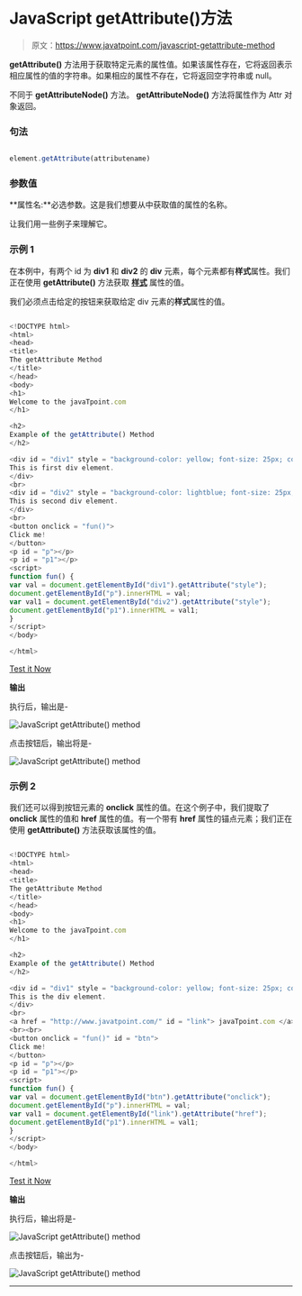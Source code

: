 # JavaScript getAttribute()方法

> 原文：<https://www.javatpoint.com/javascript-getattribute-method>

**getAttribute()** 方法用于获取特定元素的属性值。如果该属性存在，它将返回表示相应属性的值的字符串。如果相应的属性不存在，它将返回空字符串或 null。

不同于 **getAttributeNode()** 方法。 **getAttributeNode()** 方法将属性作为 Attr 对象返回。

### 句法

```js

element.getAttribute(attributename)

```

### 参数值

**属性名:**必选参数。这是我们想要从中获取值的属性的名称。

让我们用一些例子来理解它。

### 示例 1

在本例中，有两个 id 为 **div1** 和 **div2** 的 **div** 元素，每个元素都有**样式**属性。我们正在使用 **getAttribute()** 方法获取 [**样式**](https://www.javatpoint.com/html-style) 属性的值。

我们必须点击给定的按钮来获取给定 div 元素的**样式**属性的值。

```js

<!DOCTYPE html>
<html>
<head>
<title>
The getAttribute Method
</title>
</head>
<body>
<h1>
Welcome to the javaTpoint.com
</h1>

<h2>
Example of the getAttribute() Method
</h2>

<div id = "div1" style = "background-color: yellow; font-size: 25px; color: red; border: 2px solid red;">
This is first div element.
</div>
<br>
<div id = "div2" style = "background-color: lightblue; font-size: 25px; color: blue; border: 2px solid blue;">
This is second div element.
</div>
<br>
<button onclick = "fun()">
Click me!
</button>
<p id = "p"></p>
<p id = "p1"></p>
<script>
function fun() {
var val = document.getElementById("div1").getAttribute("style");
document.getElementById("p").innerHTML = val;
var val1 = document.getElementById("div2").getAttribute("style");
document.getElementById("p1").innerHTML = val1;
}
</script>
</body>

</html>

```

[Test it Now](https://www.javatpoint.com/oprweb/test.jsp?filename=javascript-getattribute-method1)

**输出**

执行后，输出是-

![JavaScript getAttribute() method](img/8a46aa23310a0344fd77646252cf24cd.png)

点击按钮后，输出将是-

![JavaScript getAttribute() method](img/29f1b211f8d483a6f74b80256fa2355d.png)

### 示例 2

我们还可以得到按钮元素的 **onclick** 属性的值。在这个例子中，我们提取了 **onclick** 属性的值和 **href** 属性的值。有一个带有 **href** 属性的锚点元素；我们正在使用 **getAttribute()** 方法获取该属性的值。

```js

<!DOCTYPE html>
<html>
<head>
<title>
The getAttribute Method
</title>
</head>
<body>
<h1>
Welcome to the javaTpoint.com
</h1>

<h2>
Example of the getAttribute() Method
</h2>

<div id = "div1" style = "background-color: yellow; font-size: 25px; color: red; border: 2px solid red;">
This is the div element.
</div>
<br>
<a href = "http://www.javatpoint.com/" id = "link"> javaTpoint.com </a>
<br><br>
<button onclick = "fun()" id = "btn">
Click me!
</button>
<p id = "p"></p>
<p id = "p1"></p>
<script>
function fun() {
var val = document.getElementById("btn").getAttribute("onclick");
document.getElementById("p").innerHTML = val;
var val1 = document.getElementById("link").getAttribute("href");
document.getElementById("p1").innerHTML = val1;
}
</script>
</body>

</html>

```

[Test it Now](https://www.javatpoint.com/oprweb/test.jsp?filename=javascript-getattribute-method2)

**输出**

执行后，输出将是-

![JavaScript getAttribute() method](img/f9faf67d08f22793e8acce01ac380ca6.png)

点击按钮后，输出为-

![JavaScript getAttribute() method](img/05e48ecb4e07ab4079baf2dceae76036.png)

* * *